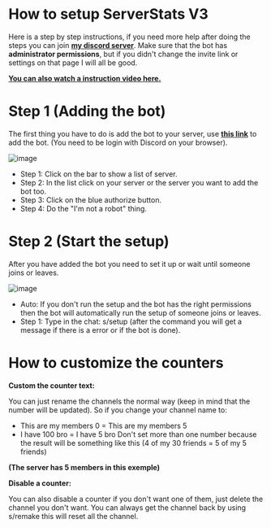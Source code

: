 # How to setup ServerStats V3
Here is a step by step instructions, if you need more help after doing the steps you can join [**my discord server**](https://discordapp.com/invite/bZt8WkS).
Make sure that the bot has **administrator permissions**, but if you didn't change the invite link or settings on that page I will all be good.

**[You can also watch a instruction video here.](https://vimeo.com/316592316/b7bd1ea09b)**

# Step 1 (Adding the bot)
The first thing you have to do is add the bot to your server, use [**this link**](https://discordapp.com/api/oauth2/authorize?client_id=458276816071950337&permissions=1068048&scope=bot) to add the bot. (You need to be login with Discord on your browser).

![image](https://cdn.discordapp.com/attachments/527152500139229204/527152574608965642/invite_steps.png)

* Step 1: Click on the bar to show a list of server.
* Step 2: In the list click on your server or the server you want to add the bot too.
* Step 3: Click on the blue authorize button.
* Step 4: Do the "I'm not a robot" thing.

# Step 2 (Start the setup)
After you have added the bot you need to set it up or wait until someone joins or leaves.

![image](https://cdn.discordapp.com/attachments/527152500139229204/544607298266464286/Naamloos.png)

* Auto: If you don't run the setup and the bot has the right permissions then the bot will automatically run the setup of someone joins or leaves.
* Step 1: Type in the chat: s/setup (after the command you will get a message if there is a error or if the bot is done).

# How to customize the counters
**Custom the counter text:**

You can just rename the channels the normal way (keep in mind that the number will be updated).
So if you change your channel name to:
- This are my members 0 = This are my members 5
- I have 100 bro = I have 5 bro
Don't set more than one number because the result will be something like this (4 of my 30 friends = 5 of my 5 friends)

**(The server has 5 members in this exemple)**

**Disable a counter:**

You can also disable a counter if you don't want one of them, just delete the channel you don't want.
You can always get the channel back by using s/remake this will reset all the channel.
